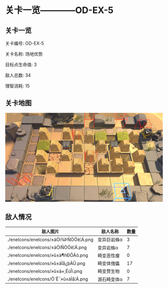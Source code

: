 # 关卡一览————OD-EX-5


## 关卡一览

关卡编号: OD-EX-5

关卡名称: 场地优势

目标点生命值: 3

敌人总数: 34

理智消耗: 15


## 关卡地图
![OD-EX-5](./oprMap/OD-EX-5.png)

## 敌人情况

| 敌人图片 | 敌人名称 | 数量  |
|---------|-----|-----|
| ./eneIcons/eneIcons/±äÒì¾ÞÑÒÖë¦Á.png| 变异巨岩蛛α  |   3  |
| ./eneIcons/eneIcons/±äÒìÑÒÖë¦Á.png| 变异岩蛛α  |   7  |
| ./eneIcons/eneIcons/»û±ä¶ñÐÔÁö.png| 畸变恶性瘤  |   0  |
| ./eneIcons/eneIcons/»û±äÌå¿þÀÜ.png| 畸变体傀儡  |   17  |
| ./eneIcons/eneIcons/»û±ä×¸ÉúÎï.png| 畸变赘生物  |   0  |
| ./eneIcons/eneIcons/Ô´Ê¯»û±äÌå¦Á.png| 源石畸变体α  |   7  |
